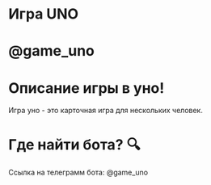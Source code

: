 #  Игра UNO
#  @game_uno

# Описание игры в уно!
   Игра уно - это карточная игра для нескольких человек.

# Где найти бота? 🔍
  Ссылка на телеграмм бота: @game_uno
